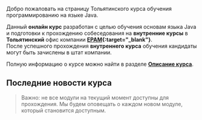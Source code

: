 Добро пожаловать на страницу Тольятинского курса обучения программированию на языке Java.

Данный **онлайн курс** разработан с целью обучения основам языка Java и подготовки к прохождению собеседования на
**внутренние курсы** в **Тольятинский** офис компании
**[EPAM](https://www.epam.com){:target="_blank"}**.  
После успешного прохождения **внутреннего курса** обучения кандидаты могут быть зачислены в штат компании.

Полную информацию о курсе можно найти в разделе **[Описание курса]({{site.about}})**.

Последние новости курса
---------------------


> Важно: не все модули на текущий момент доступны для прохождения.
> Мы будем оповещать о каждом новом модуле, который становится доступным. 

